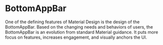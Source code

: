 # BottomAppBar
One of the defining features of Material Design is the design of the BottomAppBar. Based on the changing needs and behaviors of users, the BottomAppBar is an evolution from standard Material guidance. It puts more focus on features, increases engagement, and visually anchors the UI.
